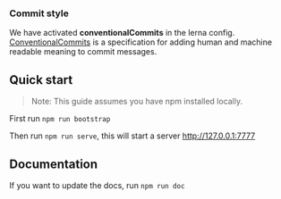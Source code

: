 
### Commit style
We have activated **conventionalCommits** in the lerna config. 
[ConventionalCommits](https://www.conventionalcommits.org/en/v1.0.0-beta.2/) is a specification for adding human and machine readable meaning to commit messages. 


## Quick start

> Note: This guide assumes you have npm installed locally.


First run `npm run bootstrap`

Then run `npm run serve`, this will start a server  http://127.0.0.1:7777


## Documentation

If you want to update the docs, run `npm run doc`

